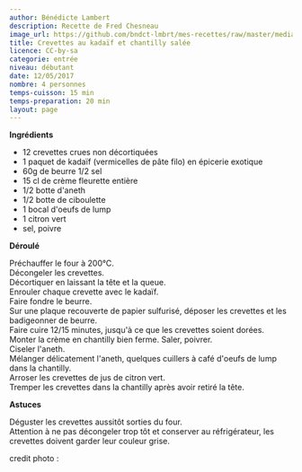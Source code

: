 ```yaml
---
author: Bénédicte Lambert
description: Recette de Fred Chesneau
image_url: https://github.com/bndct-lmbrt/mes-recettes/raw/master/medias/crevettes-kadaif.jpg
title: Crevettes au kadaïf et chantilly salée
licence: CC-by-sa
categorie: entrée
niveau: débutant
date: 12/05/2017
nombre: 4 personnes
temps-cuisson: 15 min
temps-preparation: 20 min
layout: page
---
```



**Ingrédients**    
 

* 12 crevettes crues non décortiquées
* 1 paquet de kadaïf (vermicelles de pâte filo) en épicerie exotique
* 60g de beurre 1/2 sel
* 15 cl de crème fleurette entière
* 1/2 botte d'aneth
* 1/2 botte de ciboulette
* 1 bocal d'oeufs de lump
* 1 citron vert
* sel, poivre

**Déroulé**  

Préchauffer le four à 200°C.  
Décongeler les crevettes.  
Décortiquer en laissant la tête et la queue.  
Enrouler chaque crevette avec le kadaïf.  
Faire fondre le beurre.  
Sur une plaque recouverte de papier sulfurisé, déposer les crevettes et les badigeonner de beurre.  
Faire cuire 12/15 minutes, jusqu'à ce que les crevettes soient dorées.  
Monter la crème en chantilly bien ferme. 
Saler, poivrer.    
Ciseler l'aneth.  
Mélanger délicatement l'aneth, quelques cuillers à café d'oeufs de lump dans la chantilly.  
Arroser les crevettes de jus de citron vert.  
Tremper les crevettes dans la chantilly après avoir retiré la tête.  

**Astuces**

Déguster les crevettes aussitôt sorties du four.  
Attention à ne pas décongeler trop tôt et conserver au réfrigérateur, les crevettes doivent garder leur couleur grise.

credit photo : 
